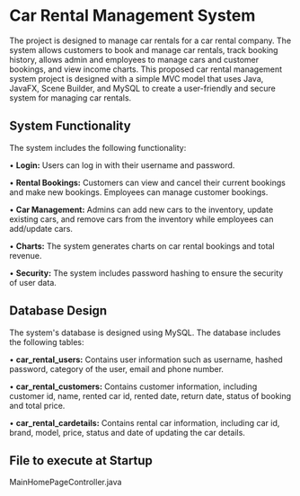# Car Rental Management System

The project is designed to manage car rentals for a car rental company. The system
allows customers to book and manage car rentals, track booking history, allows admin and
employees to manage cars and customer bookings, and view income charts. This proposed car
rental management system project is designed with a simple MVC model that uses Java, JavaFX, Scene Builder, and MySQL to create a
user-friendly and secure system for managing car rentals.

## System Functionality
The system includes the following functionality:

• **Login:** Users can log in with their username and password.

• **Rental Bookings:** Customers can view and cancel their current bookings and make
new bookings. Employees can manage customer bookings.

• **Car Management:** Admins can add new cars to the inventory, update existing cars, and
remove cars from the inventory while employees can add/update cars.

• **Charts:** The system generates charts on car rental bookings and total revenue.

• **Security:** The system includes password hashing to ensure the security of user data.


## Database Design
The system's database is designed using MySQL. The database includes the following tables:

• **car_rental_users:** Contains user information such as username, hashed password,
category of the user, email and phone number.

• **car_rental_customers:** Contains customer information, including customer id, name,
rented car id, rented date, return date, status of booking and total price.

• **car_rental_cardetails:** Contains rental car information, including car id, brand, model,
price, status and date of updating the car details.

## File to execute at Startup
MainHomePageController.java


